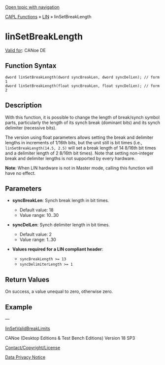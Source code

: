 [Open topic with navigation](../../../../../CANoeDEFamily.htm#Topics/CAPLFunctions/LIN/Functions/CAPLfunctionLINSetBreakLength.md)

[CAPL Functions](../../CAPLfunctions.md) » [LIN](../CAPLfunctionsLINOverview.md) » linSetBreakLength

# linSetBreakLength

[Valid for](../../../Shared/FeatureAvailability.md):  CANoe DE

## Function Syntax

```
dword linSetBreakLength(dword syncBreakLen, dword syncDelLen); // form 1
dword linSetBreakLength(float syncBreakLen, float syncDelLen); // form 2
```

## Description

With this function, it is possible to change the length of break/synch symbol parts, particularly the length of its synch break (dominant bits) and its synch delimiter (recessive bits).

The version using float parameters allows setting the break and delimiter lengths in increments of 1/16th bits, but the unit still is bit times (i.e., `linSetBreakLength(14.5, 2.5)` will set a break length of 14 8/16th bit times and a delimiter length of 2 8/16th bit times). Note that setting non-integer break and delimiter lengths is not supported by every hardware.

**Note**: When LIN hardware is not in Master mode, calling this function will have no effect.

## Parameters

- **syncBreakLen**: Synch break length in bit times.
  - Default value: 18
  - Value range: 10..30

- **syncDelLen**: Synch delimiter length in bit times.
  - Default value: 2
  - Value range: 1..30

- **Values required for a LIN compliant header**:
  - `syncBreakLength >= 13`
  - `syncDelimiterLength >= 1`

## Return Values

On success, a value unequal to zero, otherwise zero.

## Example

—

[linSetValidBreakLimits](CAPLfunctionLINSetValidBreakLimits.md)

CANoe (Desktop Editions & Test Bench Editions) Version 18 SP3

[Contact/Copyright/License](../../../Shared/ContactCopyrightLicense.md)

[Data Privacy Notice](https://www.vector.com/int/en/company/get-info/privacy-policy/)
